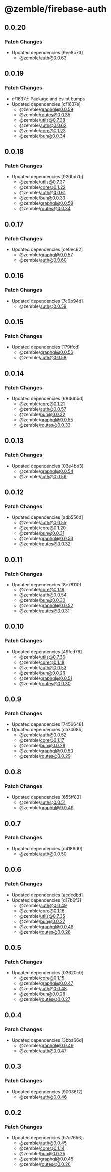 # @zemble/firebase-auth

## 0.0.20

### Patch Changes

- Updated dependencies [6ee8b73]
  - @zemble/auth@0.0.63

## 0.0.19

### Patch Changes

- cf1637e: Package and eslint bumps
- Updated dependencies [cf1637e]
  - @zemble/graphql@0.0.59
  - @zemble/routes@0.0.35
  - @zemble/utils@0.7.38
  - @zemble/auth@0.0.62
  - @zemble/core@0.1.23
  - @zemble/bun@0.0.34

## 0.0.18

### Patch Changes

- Updated dependencies [92dbd7b]
  - @zemble/utils@0.7.37
  - @zemble/core@0.1.22
  - @zemble/auth@0.0.61
  - @zemble/bun@0.0.33
  - @zemble/graphql@0.0.58
  - @zemble/routes@0.0.34

## 0.0.17

### Patch Changes

- Updated dependencies [ce0ec62]
  - @zemble/graphql@0.0.57
  - @zemble/auth@0.0.60

## 0.0.16

### Patch Changes

- Updated dependencies [7c9b94d]
  - @zemble/auth@0.0.59

## 0.0.15

### Patch Changes

- Updated dependencies [179ffcd]
  - @zemble/graphql@0.0.56
  - @zemble/auth@0.0.58

## 0.0.14

### Patch Changes

- Updated dependencies [6846bbd]
  - @zemble/core@0.1.21
  - @zemble/auth@0.0.57
  - @zemble/bun@0.0.32
  - @zemble/graphql@0.0.55
  - @zemble/routes@0.0.33

## 0.0.13

### Patch Changes

- Updated dependencies [03e4bb3]
  - @zemble/graphql@0.0.54
  - @zemble/auth@0.0.56

## 0.0.12

### Patch Changes

- Updated dependencies [adb556d]
  - @zemble/auth@0.0.55
  - @zemble/core@0.1.20
  - @zemble/bun@0.0.31
  - @zemble/graphql@0.0.53
  - @zemble/routes@0.0.32

## 0.0.11

### Patch Changes

- Updated dependencies [8c78110]
  - @zemble/core@0.1.19
  - @zemble/auth@0.0.54
  - @zemble/bun@0.0.30
  - @zemble/graphql@0.0.52
  - @zemble/routes@0.0.31

## 0.0.10

### Patch Changes

- Updated dependencies [49fcd76]
  - @zemble/utils@0.7.36
  - @zemble/core@0.1.18
  - @zemble/auth@0.0.53
  - @zemble/bun@0.0.29
  - @zemble/graphql@0.0.51
  - @zemble/routes@0.0.30

## 0.0.9

### Patch Changes

- Updated dependencies [7456648]
- Updated dependencies [da74085]
  - @zemble/auth@0.0.52
  - @zemble/core@0.1.17
  - @zemble/bun@0.0.28
  - @zemble/graphql@0.0.50
  - @zemble/routes@0.0.29

## 0.0.8

### Patch Changes

- Updated dependencies [655ff83]
  - @zemble/auth@0.0.51
  - @zemble/graphql@0.0.49

## 0.0.7

### Patch Changes

- Updated dependencies [c4186d0]
  - @zemble/auth@0.0.50

## 0.0.6

### Patch Changes

- Updated dependencies [acdedbd]
- Updated dependencies [d17b6f3]
  - @zemble/auth@0.0.49
  - @zemble/core@0.1.16
  - @zemble/utils@0.7.35
  - @zemble/bun@0.0.27
  - @zemble/graphql@0.0.48
  - @zemble/routes@0.0.28

## 0.0.5

### Patch Changes

- Updated dependencies [03620c0]
  - @zemble/core@0.1.15
  - @zemble/graphql@0.0.47
  - @zemble/auth@0.0.48
  - @zemble/bun@0.0.26
  - @zemble/routes@0.0.27

## 0.0.4

### Patch Changes

- Updated dependencies [3bba66d]
  - @zemble/graphql@0.0.46
  - @zemble/auth@0.0.47

## 0.0.3

### Patch Changes

- Updated dependencies [90036f2]
  - @zemble/auth@0.0.46

## 0.0.2

### Patch Changes

- Updated dependencies [b7d7656]
  - @zemble/auth@0.0.45
  - @zemble/core@0.1.14
  - @zemble/bun@0.0.25
  - @zemble/graphql@0.0.45
  - @zemble/routes@0.0.26
